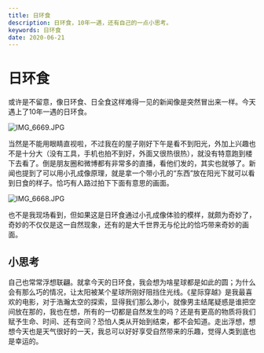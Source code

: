```yaml
---
title: 日环食
description: 日环食，10年一遇，还有自己的一点小思考。
keywords: 日环食
date: 2020-06-21
---
```


# 日环食

或许是不留意，像日环食、日全食这样难得一见的新闻像是突然冒出来一样。今天遇上了10年一遇的日环食。



![IMG_6669.JPG](https://i.loli.net/2020/06/21/zQfrTOo7ZENBGg6.jpg)

当然是不能用眼睛直视啦，不过我在的屋子刚好下午是看不到阳光，外加上兴趣也不是十分大（没有工具，手机也拍不到好，外面又很热很热），就没有特意跑到楼下去看了。倒是朋友圈和微博都有非常多的直播，看他们发的，其实也就够了。新闻也提到了可以用小孔成像原理，就是拿一个带小孔的“东西”放在阳光下就可以看到日食的样子。恰巧有人路过拍下下面有意思的画面。

![IMG_6668.JPG](https://i.loli.net/2020/06/21/3y8KMzdDhmQWBtq.jpg)

也不是我现场看到，但如果这是日环食通过小孔成像体验的模样，就颇为奇妙了，奇妙的不仅仅是这一自然现象，还有的是大千世界无与伦比的恰巧带来奇妙的画面。

## 小思考

自己也常常浮想联翩。就拿今天的日环食，我会想为啥星球都是如此的圆；为什么会有那么巧的情况，让太阳被某个星球所刚好阻挡住光线。《星际穿越》是我最喜欢的电影，对于浩瀚太空的探索，显得我们那么渺小，就像男主结尾疑惑是谁把空间放在那的，我也在想，所有的一切都是自然发生的吗？还是有更高的物质将我们赋予生命、时间、还有空间？恐怕人类从开始到结束，都不会知道。走出浮想，想想今天也是天气很好的一天，我总可以好好享受自然带来的乐趣，觉得人类到底也是幸运的。